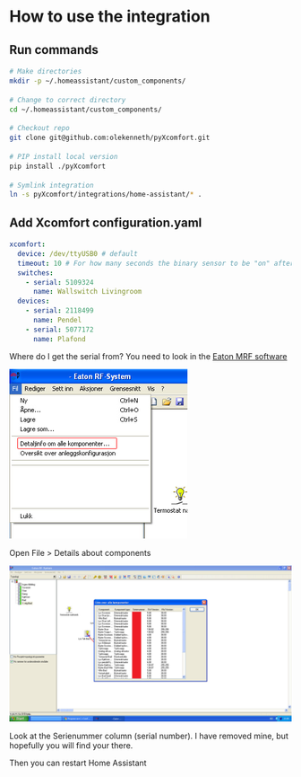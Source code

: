 # How to use the integration

## Run commands
```bash
# Make directories
mkdir -p ~/.homeassistant/custom_components/

# Change to correct directory
cd ~/.homeassistant/custom_components/

# Checkout repo
git clone git@github.com:olekenneth/pyXcomfort.git

# PIP install local version
pip install ./pyXcomfort

# Symlink integration
ln -s pyXcomfort/integrations/home-assistant/* .
```

## Add Xcomfort configuration.yaml
```yaml
xcomfort:
  device: /dev/ttyUSB0 # default
  timeout: 10 # For how many seconds the binary sensor to be "on" after a button push. Default 240
  switches:
    - serial: 5109324
      name: Wallswitch Livingroom
  devices:
    - serial: 2118499
      name: Pendel
    - serial: 5077172
      name: Plafond
```
Where do I get the serial from? You need to look in the [Eaton MRF software](http://www.eaton.eu/Europe/Electrical/ProductsServices/Residential/xComfort-RFSmartHomeSolutions/PCT_1118492#tabs-11)

![Eaton MRF File menu](./images/MRF-menu.jpg)

Open File > Details about components

![Eaton MRF Detail screen](./images/MRF-details.jpg)

Look at the Serienummer column (serial number). I have removed mine, but hopefully you will find your there.

Then you can restart Home Assistant
